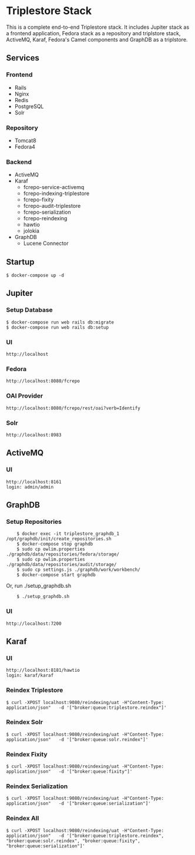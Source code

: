 # Triplestore Stack
This is a complete end-to-end Triplestore stack. It includes Jupiter stack as a frontend application, Fedora stack as a repository and triplstore stack, ActiveMQ, Karaf, Fedora's Camel components and GraphDB as a triplstore.

## Services

### Frontend
- Rails
- Nginx 
- Redis 
- PostgreSQL 
- Solr

### Repository
- Tomcat8
- Fedora4

### Backend
- ActiveMQ
- Karaf
  - fcrepo-service-activemq
  - fcrepo-indexing-triplestore
  - fcrepo-fixity
  - fcrepo-audit-triplestore
  - fcrepo-serialization
  - fcrepo-reindexing
  - hawtio
  - jolokia
- GraphDB
  - Lucene Connector

## Startup
```shell
$ docker-compose up -d
```

## Jupiter

### Setup Database
```shell
$ docker-compose run web rails db:migrate
$ docker-compose run web rails db:setup
```

### UI
```shell
http://localhost
```

### Fedora
```shell
http://localhost:8080/fcrepo
```

### OAI Provider
```shell
http://localhost:8080/fcrepo/rest/oai?verb=Identify
```

### Solr
```shell
http://localhost:8983
```

## ActiveMQ

### UI
```shell
http://localhost:8161
login: admin/admin
```

## GraphDB

### Setup Repositories

```shell
    $ docker exec -it triplestore_graphdb_1 /opt/graphdb/init/create_repositories.sh
    $ docker-compose stop graphdb
    $ sudo cp owlim.properties ./graphdb/data/repositories/fedora/storage/
    $ sudo cp owlim.properties ./graphdb/data/repositories/audit/storage/
    $ sudo cp settings.js ./graphdb/work/workbench/
    $ docker-compose start graphdb
```
  Or, run ./setup_graphdb.sh
```shell
    $ ./setup_graphdb.sh
```


### UI
```shell
http://localhost:7200
```

## Karaf

### UI
```shell
http://localhost:8181/hawtio
login: karaf/karaf
```

### Reindex Triplestore
```shell
$ curl -XPOST localhost:9080/reindexing/uat -H"Content-Type: application/json"   -d '["broker:queue:triplestore.reindex"]'
```

### Reindex Solr
```shell
$ curl -XPOST localhost:9080/reindexing/uat -H"Content-Type: application/json"   -d '["broker:queue:solr.reindex"]'
```

### Reindex Fixity
```shell
$ curl -XPOST localhost:9080/reindexing/uat -H"Content-Type: application/json"   -d '["broker:queue:fixity"]'
```

### Reindex Serialization
```shell
$ curl -XPOST localhost:9080/reindexing/uat -H"Content-Type: application/json"   -d '["broker:queue:serialization"]'
```

### Reindex All 
```shell
$ curl -XPOST localhost:9080/reindexing/uat -H"Content-Type: application/json"   -d '["broker:queue:triplestore.reindex", "broker:queue:solr.reindex", "broker:queue:fixity", "broker:queue:serialization"]'
```
